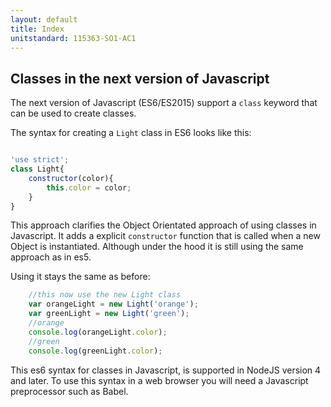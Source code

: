 ```yaml
---
layout: default
title: Index
unitstandard: 115363-SO1-AC1
---
```


## Classes in the next version of Javascript

The next version of Javascript (ES6/ES2015) support a `class` keyword that can be used to create classes.

The syntax for creating a `Light` class in ES6 looks like this:

```javascript

'use strict';
class Light{
    constructor(color){
        this.color = color;
    }
}
```

This approach clarifies the Object Orientated approach of using classes in Javascript. It adds a explicit `constructor` function that is called when a new Object is instantiated. Although under the hood it is still using the same approach as in es5.

Using it stays the same as before:

```javascript
    //this now use the new Light class
    var orangeLight = new Light('orange');
    var greenLight = new Light('green');
    //orange
    console.log(orangeLight.color);
    //green
    console.log(greenLight.color);
```

This es6 syntax for classes in Javascript, is supported in NodeJS version 4 and later. To use this syntax in a web browser you will need a Javascript preprocessor such as Babel.
